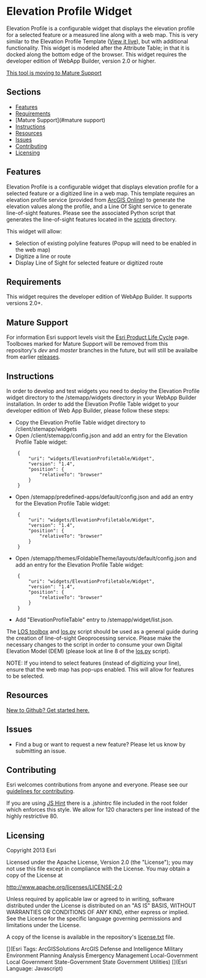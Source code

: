 Elevation Profile Widget
==========================

Elevation Profile is a configurable widget that displays the elevation profile for a selected feature or a measured line along with a web map. This is very similar to the Elevation Profile Template ([View it live](http://www.arcgis.com/apps/Elevations/index.html?webmap=8dd583ea3de64e40b92ea5a261d0c6c8)), but with additional functionality. This widget is modeled after the Attribute Table; in that it is docked along the bottom edge of the browser. This widget requires the developer edition of WebApp Builder, version 2.0 or higher.

 [This tool is moving to Mature Support](#mature-support)

## Sections
* [Features](#features)
* [Requirements](#requirements)
* [Mature Support](#mature support)
* [Instructions](#instructions)
* [Resources](#resources)
* [Issues](#issues)
* [Contributing](#contributing)
* [Licensing](#licensing)

## Features
Elevation Profile is a configurable widget that displays elevation profile for a selected feature or a digitized line in a web map. This template requires an elevation profile service (provided from [ArcGIS Online](http://elevation.arcgis.com/arcgis/rest/services/Tools/ElevationSync/GPServer/Profile)) to generate the elevation values along the profile, and a Line Of Sight service to generate line-of-sight features. Please see the associated Python script that generates the line-of-sight features located in the [scripts](https://github.com/Esri/solutions-webappbuilder-widgets/tree/master/ElevationProfileTable/scripts) directory.

This widget will allow:

* Selection of existing polyline features (Popup will need to be enabled in the web map)
* Digitize a line or route
* Display Line of Sight for selected feature or digitized route

## Requirements
This widget requires the developer edition of WebApp Builder. It supports versions 2.0+.

## Mature Support
For information Esri support levels visit the [Esri Product Life Cycle](http://support.esri.com/other-resources/product-life-cycle) page. Toolboxes marked for Mature Support will be removed from this repository's *dev* and *master* branches in the future, but will still be availalbe from earlier [releases](https://github.com/Esri/solutions-geoprocessing-toolbox/releases).

## Instructions
In order to develop and test widgets you need to deploy the Elevation Profile widget directory to the /stemapp/widgets directory in your WebApp Builder installation. In order to add the Elevation Profile Table widget to your developer edition of Web App Builder, please follow these steps:

* Copy the Elevation Profile Table widget directory to <Web App Builder location>/client/stemapp/widgets
* Open <Web App Builder location>/client/stemapp/config.json and add an entry for the Elevation Profile Table widget:
```
    {
        "uri": "widgets/ElevationProfiletable/Widget",
        "version": "1.4",
        "position": {
            "relativeTo": "browser"
        }
    }
```
* Open <Web App Builder location>/stemapp/predefined-apps/default/config.json and add an entry for the Elevation Profile Table widget:
```
    {
        "uri": "widgets/ElevationProfiletable/Widget",
        "version": "1.4",
        "position": {
            "relativeTo": "browser"
        }
    }
```
* Open <Web App Builder location>/stemapp/themes/FoldableTheme/layouts/default/config.json and add an entry for the Elevation Profile Table widget:
```
    {
        "uri": "widgets/ElevationProfiletable/Widget",
        "version": "1.4",
        "position": {
            "relativeTo": "browser"
        }
    }
```
* Add "ElevationProfileTable" entry to <Web App Builder location>/stemapp/widget/list.json.

The [LOS toolbox](https://github.com/Esri/solutions-webappbuilder-widgets/blob/master/ElevationProfileTable/scripts/LOS.tbx) and [los.py](https://github.com/Esri/solutions-webappbuilder-widgets/blob/master/ElevationProfileTable/scripts/los.py) script should be used as a general guide during the creation of line-of-sight Geoprocessing service. Please make the necessary changes to the script in order to consume your own Digital Elevation Model (DEM) (please look at line 8 of the [los.py](https://github.com/Esri/solutions-webappbuilder-widgets/blob/master/ElevationProfileTable/scripts/los.py) script).

NOTE: If you intend to select features (instead of digitizing your line), ensure that the web map has pop-ups enabled. This will allow for features to be selected.

## Resources
[New to Github? Get started here.](https://github.com/)

## Issues
* Find a bug or want to request a new feature?  Please let us know by submitting an issue.

## Contributing
Esri welcomes contributions from anyone and everyone. Please see our [guidelines for contributing](https://github.com/esri/contributing).

If you are using [JS Hint](http://http://www.jshint.com/) there is a .jshintrc file included in the root folder which enforces this style.
We allow for 120 characters per line instead of the highly restrictive 80.

## Licensing
Copyright 2013 Esri

Licensed under the Apache License, Version 2.0 (the "License");
you may not use this file except in compliance with the License.
You may obtain a copy of the License at

http://www.apache.org/licenses/LICENSE-2.0

Unless required by applicable law or agreed to in writing, software
distributed under the License is distributed on an "AS IS" BASIS,
WITHOUT WARRANTIES OR CONDITIONS OF ANY KIND, either express or implied.
See the License for the specific language governing permissions and
limitations under the License.

A copy of the license is available in the repository's
[license.txt](license.txt) file.

[](Esri Tags: ArcGISSolutions ArcGIS Defense and Intelligence Military Environment Planning Analysis Emergency Management Local-Government Local Government State-Government State Government Utilities)
[](Esri Language: Javascript)

